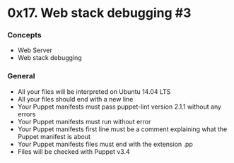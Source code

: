 # 0x17. Web stack debugging #3

### Concepts
- Web Server
- Web stack debugging

### General
- All your files will be interpreted on Ubuntu 14.04 LTS
- All your files should end with a new line
- Your Puppet manifests must pass puppet-lint version 2.1.1 without any errors
- Your Puppet manifests must run without error
- Your Puppet manifests first line must be a comment explaining what the Puppet manifest is about
- Your Puppet manifests files must end with the extension .pp
- Files will be checked with Puppet v3.4